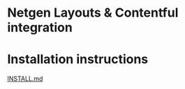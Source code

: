Netgen Layouts & Contentful integration
=======================================

# Installation instructions

[INSTALL.md](INSTALL.md)

